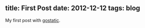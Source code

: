 title: First Post
date: 2012-12-12
tags: blog
----
My first post with [gostatic](http://github.com/piranha/gostatic/).

